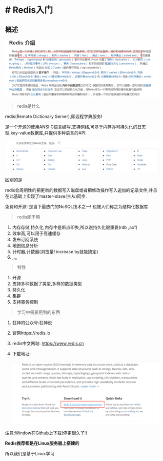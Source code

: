 # # Redis入门



##  概述

![1597151044480](07_Redis%E6%A6%82%E8%BF%B0.assets/1597151044480.png)

> redis是什么

redis(Remote Dictionary Server),即远程字典服务!

是一个开源的使用ANSI C语言编写,支持网络,可基于内存亦可持久化的日志型,key-value数据库,并提供多种语言的API.

![1597150127979](07_Redis%E6%A6%82%E8%BF%B0.assets/1597150127979.png)

区别的是

redis会周期性的把更新的数据写入磁盘或者把修改操作写入追加的记录文件,并且在此基础上实现了master-slave(主从)同步.

免费和开源! 是当下最热门的NoSQL技术之一! 也被人们称之为结构化数据库

> redis能干嘛

1. 内存存储,持久化,内存中是断点即失,所以说持久化很重要(rdb ,aof)
2. 效率高,可以用于高速缓存
3. 发布订阅系统
4. 地图信息分析
5. 计时器,计数器(浏览量! increase by就能搞定)
6. ,,,,

> 特性

1. 开源
2. 支持多种数据了类型,多样的数据类型
3. 持久化
4. 集群
5. 支持事务控制

> 学习中需要用到的东西

1. 狂神的公众号:狂神说

2. 官网https://redis.io

3. redis中文网站: https://www.redis.cn

4. 下载地址:

   ![1597150420054](07_Redis%E6%A6%82%E8%BF%B0.assets/1597150420054.png)

注意:Window在Github上下载(停更很久了!)

**Redis推荐都是在Linux服务器上搭建的**

所以我们是基于Linux学习







